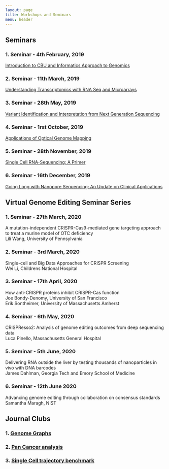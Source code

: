 ```yaml
---
layout: page
title: Workshops and Seminars
menu: header
---
```

## Seminars
### **1. Seminar - 4th February, 2019**

[Introduction to CBU and Informatics Approach to Genomics](/documents/CBU_Seminar1_introduction_slides.pdf)

### **2. Seminar - 11th March, 2019**
[Understanding Transcriptomics with RNA Seq and Microarrays](/documents/CBU_Seminar2_Transcriptomics.pdf)

### **3. Seminar - 28th May, 2019** 
[Variant Identification and Interpretation from Next Generation Sequencing](/documents/Variant_Identification_and_Interpretation_from_Next_Generation_Sequencing.pdf)

### **4. Seminar - 1rst October, 2019**
[Applications of Optical Genome Mapping]()

### **5. Seminar - 28th November, 2019**
[Single Cell RNA-Sequencing: A Primer](/documents/Single-Cell_RNAseq_11252019(1).pdf)

### **6. Seminar - 16th December, 2019**
[Going Long with Nanopore Sequencing: An Update on Clinical Applications]()


## Virtual Genome Editing Seminar Series
### **1. Seminar - 27th March, 2020**
A mutation-independent CRISPR-Cas9-mediated gene targeting approach to treat a murine model of OTC deficiency  <br>
Lili Wang, University of Pennsylvania

### **2. Seminar - 3rd March, 2020**
Single-cell and Big Data Approaches for CRISPR Screening <br>
Wei Li, Childrens National Hospital

### **3. Seminar - 17th April, 2020**
How anti-CRISPR proteins inhibit CRISPR-Cas function<br>
Joe Bondy-Denomy, University of San Francisco<br>
Erik Sontheimer, University of Massachusetts Amherst

### **4. Seminar - 6th May, 2020**
CRISPResso2: Analysis of genome editing outcomes from deep sequencing data<br>
Luca Pinello, Massachusetts General Hospital

### **5. Seminar - 5th June, 2020**
Delivering RNA outside the liver by testing thousands of nanoparticles in vivo with DNA barcodes<br>
James Dahlman, Georgia Tech and Emory School of Medicine

### **6. Seminar - 12th June 2020** 
Advancing genome editing through collaboration on consensus standards<br>
Samantha Maragh, NIST

## Journal Clubs

### **1. [Genome Graphs]()**

### **2. [Pan Cancer analysis]()**

### **3. [Single Cell trajectory benchmark]()**


